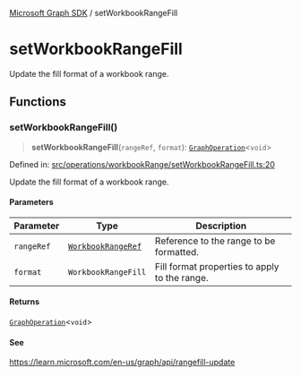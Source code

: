[Microsoft Graph SDK](README.md) / setWorkbookRangeFill

# setWorkbookRangeFill

Update the fill format of a workbook range.

## Functions

### setWorkbookRangeFill()

> **setWorkbookRangeFill**(`rangeRef`, `format`): [`GraphOperation`](GraphOperation.md#graphoperation)\<`void`\>

Defined in: [src/operations/workbookRange/setWorkbookRangeFill.ts:20](https://github.com/Future-Secure-AI/microsoft-graph/blob/main/src/operations/workbookRange/setWorkbookRangeFill.ts#L20)

Update the fill format of a workbook range.

#### Parameters

| Parameter | Type | Description |
| ------ | ------ | ------ |
| `rangeRef` | [`WorkbookRangeRef`](WorkbookRangeRef.md#workbookrangeref) | Reference to the range to be formatted. |
| `format` | `WorkbookRangeFill` | Fill format properties to apply to the range. |

#### Returns

[`GraphOperation`](GraphOperation.md#graphoperation)\<`void`\>

#### See

https://learn.microsoft.com/en-us/graph/api/rangefill-update
